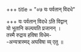 +++
title = "०७ यः पर्वतान् विदधे"

+++
यः पर्वतान् विदधे ऽति विद्वान्  
यो भूतानि कल्पयति प्रजानन् ।  
तस्मै रुद्राय हविषा विधेम-  
-अन्यत्रास्मद् अघविषा व्य् एतु ॥